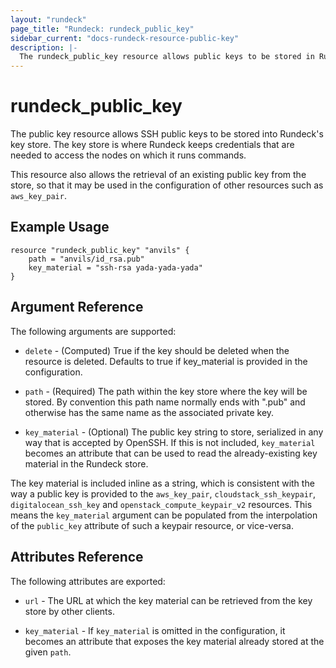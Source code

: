 ```yaml
---
layout: "rundeck"
page_title: "Rundeck: rundeck_public_key"
sidebar_current: "docs-rundeck-resource-public-key"
description: |-
  The rundeck_public_key resource allows public keys to be stored in Rundeck's key store.
---
```


# rundeck\_public\_key

The public key resource allows SSH public keys to be stored into Rundeck's key store.
The key store is where Rundeck keeps credentials that are needed to access the nodes on which
it runs commands.

This resource also allows the retrieval of an existing public key from the store, so that it
may be used in the configuration of other resources such as ``aws_key_pair``.

## Example Usage

```hcl
resource "rundeck_public_key" "anvils" {
    path = "anvils/id_rsa.pub"
    key_material = "ssh-rsa yada-yada-yada"
}
```

## Argument Reference

The following arguments are supported:

* `delete` - (Computed) True if the key should be deleted when the resource is deleted. 
  Defaults to true if key_material is provided in the configuration.

* `path` - (Required) The path within the key store where the key will be stored. By convention
  this path name normally ends with ".pub" and otherwise has the same name as the associated
  private key.

* `key_material` - (Optional) The public key string to store, serialized in any way that is accepted
  by OpenSSH. If this is not included, ``key_material`` becomes an attribute that can be used
  to read the already-existing key material in the Rundeck store.

The key material is included inline as a string, which is consistent with the way a public key
is provided to the `aws_key_pair`, `cloudstack_ssh_keypair`, `digitalocean_ssh_key` and
`openstack_compute_keypair_v2` resources. This means the `key_material` argument can be populated
from the interpolation of the `public_key` attribute of such a keypair resource, or vice-versa.

## Attributes Reference

The following attributes are exported:

* `url` - The URL at which the key material can be retrieved from the key store by other clients.

* `key_material` - If `key_material` is omitted in the configuration, it becomes an attribute that
  exposes the key material already stored at the given `path`.
